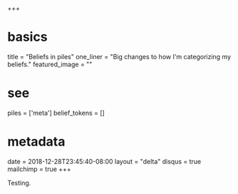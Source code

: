 +++
# basics
title     		 = "Beliefs in piles"
one_liner 		 = "Big changes to how I'm categorizing my beliefs."
featured_image = ""

# see 
piles						= ['meta']
belief_tokens 	= []

# metadata
date      		 = 2018-12-28T23:45:40-08:00
layout    		 = "delta"
disqus    		 = true
mailchimp      = true
+++

Testing.
